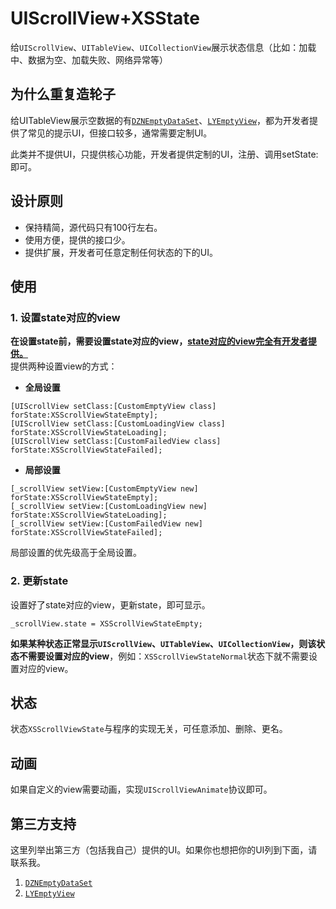 # UIScrollView+XSState

给`UIScrollView`、`UITableView`、`UICollectionView`展示状态信息（比如：加载中、数据为空、加载失败、网络异常等）

## 为什么重复造轮子

给UITableView展示空数据的有[`DZNEmptyDataSet`](https://github.com/dzenbot/DZNEmptyDataSet)、[`LYEmptyView`](https://github.com/dev-liyang/LYEmptyView)，都为开发者提供了常见的提示UI，但接口较多，通常需要定制UI。

此类并不提供UI，只提供核心功能，开发者提供定制的UI，注册、调用setState:即可。

## 设计原则
-  保持精简，源代码只有100行左右。
-  使用方便，提供的接口少。
-  提供扩展，开发者可任意定制任何状态的下的UI。

## 使用

### 1.  设置state对应的view

**在设置state前，需要设置state对应的view，<u>state对应的view完全有开发者提供。</u>**  
提供两种设置view的方式：  

-  **全局设置**  

``` objc
[UIScrollView setClass:[CustomEmptyView class] forState:XSScrollViewStateEmpty];
[UIScrollView setClass:[CustomLoadingView class] forState:XSScrollViewStateLoading];
[UIScrollView setClass:[CustomFailedView class] forState:XSScrollViewStateFailed];
```

-  **局部设置** 

``` objc
[_scrollView setView:[CustomEmptyView new] forState:XSScrollViewStateEmpty];
[_scrollView setView:[CustomLoadingView new] forState:XSScrollViewStateLoading];
[_scrollView setView:[CustomFailedView new] forState:XSScrollViewStateFailed];
```

局部设置的优先级高于全局设置。

### 2.  更新state

设置好了state对应的view，更新state，即可显示。

``` objc
_scrollView.state = XSScrollViewStateEmpty;
```

**如果某种状态正常显示`UIScrollView`、`UITableView`、`UICollectionView`，则该状态不需要设置对应的view**，例如：`XSScrollViewStateNormal`状态下就不需要设置对应的view。  

## 状态
 
状态`XSScrollViewState`与程序的实现无关，可任意添加、删除、更名。

## 动画

如果自定义的view需要动画，实现`UIScrollViewAnimate`协议即可。

## 第三方支持

这里列举出第三方（包括我自己）提供的UI。如果你也想把你的UI列到下面，请联系我。

1. [`DZNEmptyDataSet`](https://github.com/dzenbot/DZNEmptyDataSet)
2. [`LYEmptyView`](https://github.com/dev-liyang/LYEmptyView)

